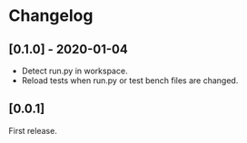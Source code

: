 # Changelog

## [0.1.0] - 2020-01-04
- Detect run.py in workspace.
- Reload tests when run.py or test bench files are changed.


## [0.0.1]
First release.
